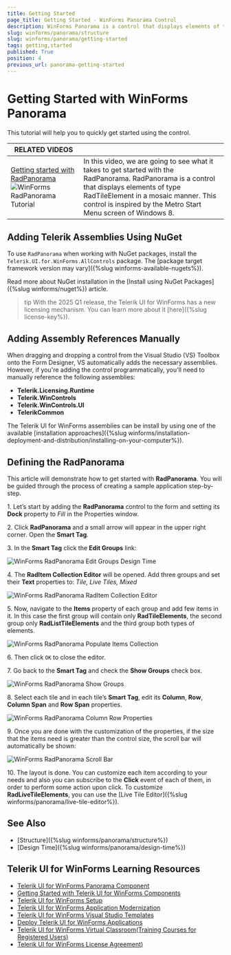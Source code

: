 ```yaml
---
title: Getting Started
page_title: Getting Started - WinForms Panorama Control
description: WinForms Panorama is a control that displays elements of type RadTileElement in a mosaic manner.
slug: winforms/panorama/structure
slug: winforms/panorama/getting-started
tags: getting,started
published: True
position: 4
previous_url: panorama-getting-started
---
```


# Getting Started with WinForms Panorama

This tutorial will help you to quickly get started using the control.

| RELATED VIDEOS |  |
| --- | ------ |
|[Getting started with RadPanorama ](http://www.telerik.com/videos/winforms/radpanorama-getting-started)![WinForms RadPanorama Tutorial](images/panorama-getting-started000.png)|In this video, we are going to see what it takes to get started with the RadPanorama. RadPanorama is a control that displays elements of type RadTileElement in a mosaic manner. This control is inspired by the Metro Start Menu screen of Windows 8.|

## Adding Telerik Assemblies Using NuGet

To use `RadPanorama` when working with NuGet packages, install the `Telerik.UI.for.WinForms.AllControls` package. The [package target framework version may vary]({%slug winforms-available-nugets%}).

Read more about NuGet installation in the [Install using NuGet Packages]({%slug winforms/nuget%}) article.

>tip With the 2025 Q1 release, the Telerik UI for WinForms has a new licensing mechanism. You can learn more about it [here]({%slug license-key%}).

## Adding Assembly References Manually

When dragging and dropping a control from the Visual Studio (VS) Toolbox onto the Form Designer, VS automatically adds the necessary assemblies. However, if you're adding the control programmatically, you'll need to manually reference the following assemblies:

* __Telerik.Licensing.Runtime__
* __Telerik.WinControls__
* __Telerik.WinControls.UI__
* __TelerikCommon__

The Telerik UI for WinForms assemblies can be install by using one of the available [installation approaches]({%slug winforms/installation-deployment-and-distribution/installing-on-your-computer%}). 

## Defining the RadPanorama

This article will demonstrate how to get started with **RadPanorama**. You will be guided through the process of creating a sample application step-by-step.

1\. Let’s start by adding the **RadPanorama** control to the form and setting its __Dock__ property to *Fill* in the Properties window.

2\. Click **RadPanorama** and a small arrow will appear in the upper right corner. Open the **Smart Tag**.

3\. In the **Smart Tag** click the __Edit Groups__ link:

![WinForms RadPanorama Edit Groups Design Time](images/panorama-getting-started001.png)

4\. The **RadItem Collection Editor** will be opened. Add three groups and set their __Text__  properties to: *Tile, Live Tiles, Mixed*

![WinForms RadPanorama RadItem Collection Editor](images/panorama-getting-started002.png)

5\. Now, navigate to the __Items__ property of each group and add few items in it. In this case the first group will contain only __RadTileElements__, the  second group only __RadListTileElements__ and the third group both types of elements.

![WinForms RadPanorama Populate Items Collection](images/panorama-getting-started003.png)

6\. Then click `OK` to close the editor.

7\. Go back to the **Smart Tag** and check the __Show Groups__ check box. 

![WinForms RadPanorama Show Groups](images/panorama-getting-started004.png)

8\. Select each tile and in each tile’s **Smart Tag**, edit its __Column__, __Row__, __Column Span__ and __Row Span__ properties.

![WinForms RadPanorama Column Row Properties](images/panorama-getting-started005.png)

9\. Once you are done with the customization of the properties, if the size that the items need is greater than the control size, the scroll bar will automatically be shown: 

![WinForms RadPanorama Scroll Bar](images/panorama-getting-started006.png)

10\. The layout is done. You can customize each item according to your needs and also you can subscribe to the __Click__ event of each of them, in order to perform some action upon click. To customize **RadLiveTileElements**, you can use the [Live Tile Editor]({%slug winforms/panorama/live-tile-editor%}).

## See Also

* [Structure]({%slug winforms/panorama/structure%})	
* [Design Time]({%slug winforms/panorama/design-time%})		

## Telerik UI for WinForms Learning Resources
* [Telerik UI for WinForms Panorama Component](https://www.telerik.com/products/winforms/panorama.aspx)
* [Getting Started with Telerik UI for WinForms Components](https://docs.telerik.com/devtools/winforms/getting-started/first-steps)
* [Telerik UI for WinForms Setup](https://docs.telerik.com/devtools/winforms/installation-and-upgrades/installing-on-your-computer)
* [Telerik UI for WinForms Application Modernization](https://docs.telerik.com/devtools/winforms/winforms-converter/overview)
* [Telerik UI for WinForms Visual Studio Templates](https://docs.telerik.com/devtools/winforms/visual-studio-integration/visual-studio-templates)
* [Deploy Telerik UI for WinForms Applications](https://docs.telerik.com/devtools/winforms/deployment-and-distribution/application-deployment)
* [Telerik UI for WinForms Virtual Classroom(Training Courses for Registered Users)](https://learn.telerik.com/learn/course/external/view/elearning/17/telerik-ui-for-winforms)
* [Telerik UI for WinForms License Agreement)](https://www.telerik.com/purchase/license-agreement/winforms-dlw-s)

